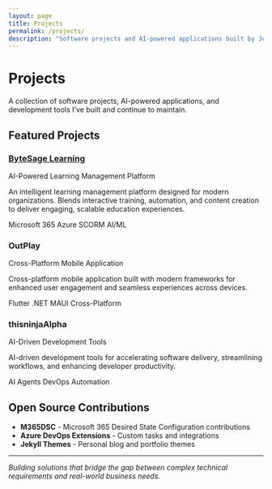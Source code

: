```yaml
---
layout: page
title: Projects
permalink: /projects/
description: "Software projects and AI-powered applications built by John Palmer"
---
```


# Projects

A collection of software projects, AI-powered applications, and development tools I've built and continue to maintain.

## Featured Projects

<div class="projects-grid">
  <div class="project-card">
    <h3><a href="/projects/bytesage-learning/">ByteSage Learning</a></h3>
    <p class="project-type">AI-Powered Learning Management Platform</p>
    <p>An intelligent learning management platform designed for modern organizations. Blends interactive training, automation, and content creation to deliver engaging, scalable education experiences.</p>
    <div class="project-tech">
      <span class="tech-tag">Microsoft 365</span>
      <span class="tech-tag">Azure</span>
      <span class="tech-tag">SCORM</span>
      <span class="tech-tag">AI/ML</span>
    </div>
  </div>

  <div class="project-card">
    <h3>OutPlay</h3>
    <p class="project-type">Cross-Platform Mobile Application</p>
    <p>Cross-platform mobile application built with modern frameworks for enhanced user engagement and seamless experiences across devices.</p>
    <div class="project-tech">
      <span class="tech-tag">Flutter</span>
      <span class="tech-tag">.NET MAUI</span>
      <span class="tech-tag">Cross-Platform</span>
    </div>
  </div>

  <div class="project-card">
    <h3>thisninjaAlpha</h3>
    <p class="project-type">AI-Driven Development Tools</p>
    <p>AI-driven development tools for accelerating software delivery, streamlining workflows, and enhancing developer productivity.</p>
    <div class="project-tech">
      <span class="tech-tag">AI Agents</span>
      <span class="tech-tag">DevOps</span>
      <span class="tech-tag">Automation</span>
    </div>
  </div>
</div>

## Open Source Contributions

- **M365DSC** - Microsoft 365 Desired State Configuration contributions
- **Azure DevOps Extensions** - Custom tasks and integrations
- **Jekyll Themes** - Personal blog and portfolio themes

---

*Building solutions that bridge the gap between complex technical requirements and real-world business needs.*